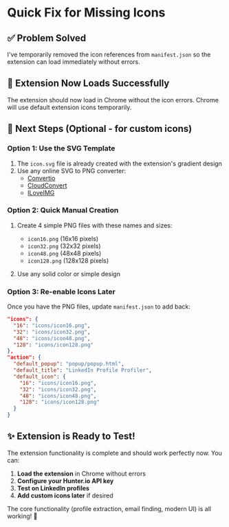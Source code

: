 # Quick Fix for Missing Icons

## ✅ Problem Solved

I've temporarily removed the icon references from `manifest.json` so the extension can load immediately without errors.

## 🚀 Extension Now Loads Successfully

The extension should now load in Chrome without the icon errors. Chrome will use default extension icons temporarily.

## 📁 Next Steps (Optional - for custom icons)

### Option 1: Use the SVG Template
1. The `icon.svg` file is already created with the extension's gradient design
2. Use any online SVG to PNG converter:
   - [Convertio](https://convertio.co/svg-png/)
   - [CloudConvert](https://cloudconvert.com/svg-to-png)
   - [ILoveIMG](https://www.iloveimg.com/resize-image)

### Option 2: Quick Manual Creation
1. Create 4 simple PNG files with these names and sizes:
   - `icon16.png` (16x16 pixels)
   - `icon32.png` (32x32 pixels)
   - `icon48.png` (48x48 pixels)
   - `icon128.png` (128x128 pixels)

2. Use any solid color or simple design

### Option 3: Re-enable Icons Later
Once you have the PNG files, update `manifest.json` to add back:

```json
"icons": {
  "16": "icons/icon16.png",
  "32": "icons/icon32.png",
  "48": "icons/icon48.png",
  "128": "icons/icon128.png"
},
"action": {
  "default_popup": "popup/popup.html",
  "default_title": "LinkedIn Profile Profiler",
  "default_icon": {
    "16": "icons/icon16.png",
    "32": "icons/icon32.png",
    "48": "icons/icon48.png",
    "128": "icons/icon128.png"
  }
}
```

## ✨ Extension is Ready to Test!

The extension functionality is complete and should work perfectly now. You can:

1. **Load the extension** in Chrome without errors
2. **Configure your Hunter.io API key** 
3. **Test on LinkedIn profiles**
4. **Add custom icons later** if desired

The core functionality (profile extraction, email finding, modern UI) is all working! 🎉
